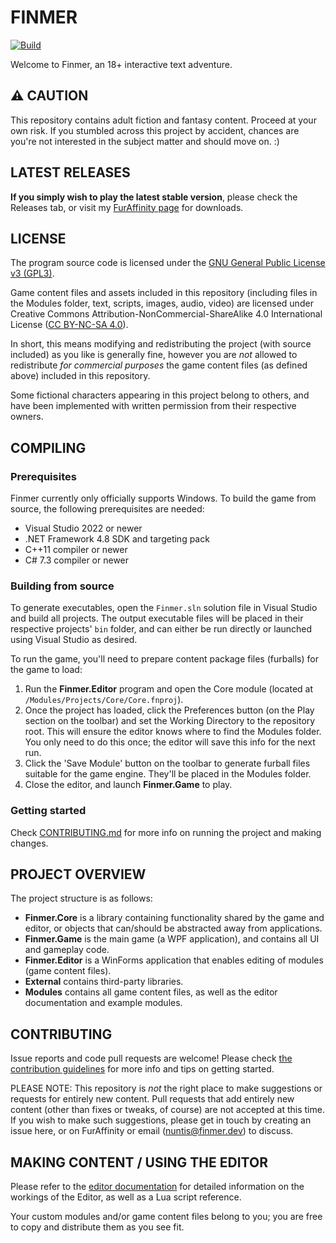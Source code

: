 # FINMER

[![Build](https://github.com/pileofwolves/finmer/actions/workflows/ci.yml/badge.svg?branch=master)](https://github.com/pileofwolves/finmer/actions/workflows/ci.yml)

Welcome to Finmer, an 18+ interactive text adventure.

## :warning: CAUTION

This repository contains adult fiction and fantasy content. Proceed at your own risk. If you stumbled across this project by accident, chances are you're not interested in the subject matter and should move on. :)

## LATEST RELEASES

**If you simply wish to play the latest stable version**, please check the Releases tab, or visit my [FurAffinity page](https://www.furaffinity.net/user/nuntis/) for downloads.

## LICENSE

The program source code is licensed under the [GNU General Public License v3 (GPL3)](LICENSE.md).

Game content files and assets included in this repository (including files in the Modules folder, text, scripts, images, audio, video) are licensed under Creative Commons Attribution-NonCommercial-ShareAlike 4.0 International License ([CC BY-NC-SA 4.0](https://creativecommons.org/licenses/by-nc-sa/4.0/)).

In short, this means modifying and redistributing the project (with source included) as you like is generally fine, however you are *not* allowed to redistribute *for commercial purposes* the game content files (as defined above) included in this repository.

Some fictional characters appearing in this project belong to others, and have been implemented with written permission from their respective owners.

## COMPILING

### Prerequisites

Finmer currently only officially supports Windows. To build the game from source, the following prerequisites are needed:

- Visual Studio 2022 or newer
- .NET Framework 4.8 SDK and targeting pack
- C++11 compiler or newer
- C# 7.3 compiler or newer

### Building from source

To generate executables, open the `Finmer.sln` solution file in Visual Studio and build all projects. The output executable files will be placed in their respective projects' `bin` folder, and can either be run directly or launched using Visual Studio as desired.

To run the game, you'll need to prepare content package files (furballs) for the game to load:

1. Run the **Finmer.Editor** program and open the Core module (located at `/Modules/Projects/Core/Core.fnproj`).
2. Once the project has loaded, click the Preferences button (on the Play section on the toolbar) and set the Working Directory to the repository root. This will ensure the editor knows where to find the Modules folder. You only need to do this once; the editor will save this info for the next run.
3. Click the 'Save Module' button on the toolbar to generate furball files suitable for the game engine. They'll be placed in the Modules folder.
4. Close the editor, and launch **Finmer.Game** to play.

### Getting started

Check [CONTRIBUTING.md](.github/CONTRIBUTING.md) for more info on running the project and making changes.

## PROJECT OVERVIEW

The project structure is as follows:

- **Finmer.Core** is a library containing functionality shared by the game and editor, or objects that can/should be abstracted away from applications.
- **Finmer.Game** is the main game (a WPF application), and contains all UI and gameplay code.
- **Finmer.Editor** is a WinForms application that enables editing of modules (game content files).
- **External** contains third-party libraries.
- **Modules** contains all game content files, as well as the editor documentation and example modules.

## CONTRIBUTING

Issue reports and code pull requests are welcome! Please check [the contribution guidelines](.github/CONTRIBUTING.md) for more info and tips on getting started.

PLEASE NOTE: This repository is *not* the right place to make suggestions or requests for entirely new content. Pull requests that add entirely new content (other than fixes or tweaks, of course) are not accepted at this time. If you wish to make such suggestions, please get in touch by creating an issue here, or on FurAffinity or email (nuntis@finmer.dev) to discuss.

## MAKING CONTENT / USING THE EDITOR

Please refer to the [editor documentation](https://docs.finmer.dev) for detailed information on the workings of the Editor, as well as a Lua script reference.

Your custom modules and/or game content files belong to you; you are free to copy and distribute them as you see fit.

